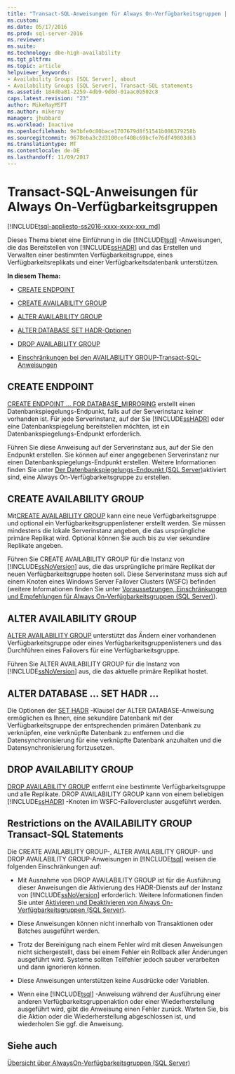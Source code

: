 ```yaml
---
title: "Transact-SQL-Anweisungen für Always On-Verfügbarkeitsgruppen | Microsoft-Dokumentation"
ms.custom: 
ms.date: 05/17/2016
ms.prod: sql-server-2016
ms.reviewer: 
ms.suite: 
ms.technology: dbe-high-availability
ms.tgt_pltfrm: 
ms.topic: article
helpviewer_keywords:
- Availability Groups [SQL Server], about
- Availability Groups [SQL Server], Transact-SQL statements
ms.assetid: 184d0a81-2259-4db9-9d0d-01aac0b502c8
caps.latest.revision: "23"
author: MikeRayMSFT
ms.author: mikeray
manager: jhubbard
ms.workload: Inactive
ms.openlocfilehash: 9e3bfe0c80bace1707679d8f51541b086379258b
ms.sourcegitcommit: 9678eba3c2d3100cef408c69bcfe76df49803d63
ms.translationtype: MT
ms.contentlocale: de-DE
ms.lasthandoff: 11/09/2017
---
```

# <a name="transact-sql-statements-for-always-on-availability-groups"></a>Transact-SQL-Anweisungen für Always On-Verfügbarkeitsgruppen
[!INCLUDE[tsql-appliesto-ss2016-xxxx-xxxx-xxx_md](../../../includes/tsql-appliesto-ss2016-xxxx-xxxx-xxx-md.md)]

  Dieses Thema bietet eine Einführung in die [!INCLUDE[tsql](../../../includes/tsql-md.md)] -Anweisungen, die das Bereitstellen von [!INCLUDE[ssHADR](../../../includes/sshadr-md.md)] und das Erstellen und Verwalten einer bestimmten Verfügbarkeitsgruppe, eines Verfügbarkeitsreplikats und einer Verfügbarkeitsdatenbank unterstützen.  
  
 **In diesem Thema:**  
  
-   [CREATE ENDPOINT](#CreateEndpoint)  
  
-   [CREATE AVAILABILITY GROUP](#CreateAG)  
  
-   [ALTER AVAILABILITY GROUP](#AlterAG)  
  
-   [ALTER DATABASE SET HADR-Optionen](#AlterDb)  
  
-   [DROP AVAILABILITY GROUP](#DropAG)  
  
-   [Einschränkungen bei den AVAILABILITY GROUP-Transact-SQL-Anweisungen](#Restrictions)  
  
##  <a name="CreateEndpoint"></a> CREATE ENDPOINT  
 [CREATE ENDPOINT … FOR DATABASE_MIRRORING](../../../t-sql/statements/create-endpoint-transact-sql.md) erstellt einen Datenbankspiegelungs-Endpunkt, falls auf der Serverinstanz keiner vorhanden ist. Für jede Serverinstanz, auf der Sie [!INCLUDE[ssHADR](../../../includes/sshadr-md.md)] oder eine Datenbankspiegelung bereitstellen möchten, ist ein Datenbankspiegelungs-Endpunkt erforderlich.  
  
 Führen Sie diese Anweisung auf der Serverinstanz aus, auf der Sie den Endpunkt erstellen. Sie können auf einer angegebenen Serverinstanz nur einen Datenbankspiegelungs-Endpunkt erstellen. Weitere Informationen finden Sie unter [Der Datenbankspiegelungs-Endpunkt &#40;SQL Server&#41;](../../../database-engine/database-mirroring/the-database-mirroring-endpoint-sql-server.md)aktiviert sind, eine Always On-Verfügbarkeitsgruppe zu erstellen.  
  
##  <a name="CreateAG"></a> CREATE AVAILABILITY GROUP  
 Mit[CREATE AVAILABILITY GROUP](../../../t-sql/statements/create-availability-group-transact-sql.md) kann eine neue Verfügbarkeitsgruppe und optional ein Verfügbarkeitsgruppenlistener erstellt werden. Sie müssen mindestens die lokale Serverinstanz angeben, die das ursprüngliche primäre Replikat wird. Optional können Sie auch bis zu vier sekundäre Replikate angeben.  
  
 Führen Sie CREATE AVAILABILITY GROUP für die Instanz von [!INCLUDE[ssNoVersion](../../../includes/ssnoversion-md.md)] aus, die das ursprüngliche primäre Replikat der neuen Verfügbarkeitsgruppe hosten soll. Diese Serverinstanz muss sich auf einem Knoten eines Windows Server Failover Clusters (WSFC) befinden (weitere Informationen finden Sie unter [Voraussetzungen, Einschränkungen und Empfehlungen für Always On-Verfügbarkeitsgruppen &#40;SQL Server&#41;](../../../database-engine/availability-groups/windows/prereqs-restrictions-recommendations-always-on-availability.md)).  
  
##  <a name="AlterAG"></a> ALTER AVAILABILITY GROUP  
 [ALTER AVAILABILITY GROUP](../../../t-sql/statements/alter-availability-group-transact-sql.md) unterstützt das Ändern einer vorhandenen Verfügbarkeitsgruppe oder eines Verfügbarkeitsgruppenlisteners und das Durchführen eines Failovers für eine Verfügbarkeitsgruppe.  
  
 Führen Sie ALTER AVAILABILITY GROUP für die Instanz von [!INCLUDE[ssNoVersion](../../../includes/ssnoversion-md.md)] aus, die das aktuelle primäre Replikat hostet.  
  
##  <a name="AlterDb"></a> ALTER DATABASE … SET HADR …  
 Die Optionen der [SET HADR](../../../t-sql/statements/alter-database-transact-sql-set-hadr.md) -Klausel der ALTER DATABASE-Anweisung ermöglichen es Ihnen, eine sekundäre Datenbank mit der Verfügbarkeitsgruppe der entsprechenden primären Datenbank zu verknüpfen, eine verknüpfte Datenbank zu entfernen und die Datensynchronisierung für eine verknüpfte Datenbank anzuhalten und die Datensynchronisierung fortzusetzen.  
  
##  <a name="DropAG"></a> DROP AVAILABILITY GROUP  
 [DROP AVAILABILITY GROUP](../../../t-sql/statements/drop-availability-group-transact-sql.md) entfernt eine bestimmte Verfügbarkeitsgruppe und alle Replikate. DROP AVAILABILITY GROUP kann von einem beliebigen [!INCLUDE[ssHADR](../../../includes/sshadr-md.md)] -Knoten im WSFC-Failovercluster ausgeführt werden.  
  
##  <a name="Restrictions"></a> Restrictions on the AVAILABILITY GROUP Transact-SQL Statements  
 Die CREATE AVAILABILITY GROUP-, ALTER AVAILABILITY GROUP- und DROP AVAILABILITY GROUP-Anweisungen in [!INCLUDE[tsql](../../../includes/tsql-md.md)] weisen die folgenden Einschränkungen auf:  
  
-   Mit Ausnahme von DROP AVAILABILITY GROUP ist für die Ausführung dieser Anweisungen die Aktivierung des HADR-Diensts auf der Instanz von [!INCLUDE[ssNoVersion](../../../includes/ssnoversion-md.md)] erforderlich. Weitere Informationen finden Sie unter [Aktivieren und Deaktivieren von Always On-Verfügbarkeitsgruppen &#40;SQL Server&#41;](../../../database-engine/availability-groups/windows/enable-and-disable-always-on-availability-groups-sql-server.md).  
  
-   Diese Anweisungen können nicht innerhalb von Transaktionen oder Batches ausgeführt werden.  
  
-   Trotz der Bereinigung nach einem Fehler wird mit diesen Anweisungen nicht sichergestellt, dass bei einem Fehler ein Rollback aller Änderungen ausgeführt wird. Systeme sollten Teilfehler jedoch sauber verarbeiten und dann ignorieren können.  
  
-   Diese Anweisungen unterstützen keine Ausdrücke oder Variablen.  
  
-   Wenn eine [!INCLUDE[tsql](../../../includes/tsql-md.md)] -Anweisung während der Ausführung einer anderen Verfügbarkeitsgruppenaktion oder einer Wiederherstellung ausgeführt wird, gibt die Anweisung einen Fehler zurück. Warten Sie, bis die Aktion oder die Wiederherstellung abgeschlossen ist, und wiederholen Sie ggf. die Anweisung.  
  
## <a name="see-also"></a>Siehe auch  
 [Übersicht über AlwaysOn-Verfügbarkeitsgruppen &#40;SQL Server&#41;](../../../database-engine/availability-groups/windows/overview-of-always-on-availability-groups-sql-server.md)  
  
  
